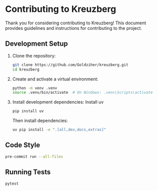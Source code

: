 # Contributing to Kreuzberg

Thank you for considering contributing to Kreuzberg! This document provides guidelines and instructions for contributing to the project.

## Development Setup

1. Clone the repository:

    ```bash
    git clone https://github.com/Goldziher/kreuzberg.git
    cd kreuzberg
    ```

1. Create and activate a virtual environment:

    ```bash
    python -m venv .venv
    source .venv/bin/activate  # On Windows: .venv\Scripts\activate
    ```

1. Install development dependencies:
    Install uv

    ```bash
    pip install uv
    ```

    Then install dependencies:

    ```bash
    uv pip install -e ".[all,dev,docs,extras]"
    ```

## Code Style

```bash
pre-commit run --all-files
```

## Running Tests

```bash
pytest
```
